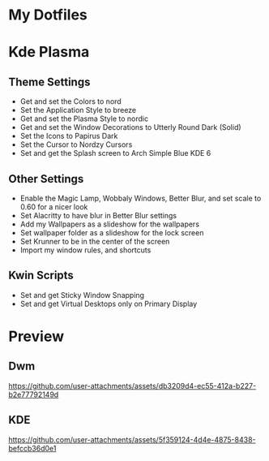 # My Dotfiles

# Kde Plasma

## Theme Settings

- Get and set the Colors to nord
- Set the Application Style to breeze
- Get and set the Plasma Style to nordic
- Get and set the Window Decorations to Utterly Round Dark (Solid)
- Set the Icons to Papirus Dark
- Set the Cursor to Nordzy Cursors
- Set and get the Splash screen to Arch Simple Blue KDE 6

## Other Settings

- Enable the Magic Lamp, Wobbaly Windows, Better Blur, and set scale to 0.60 for a nicer look
- Set Alacritty to have blur in Better Blur settings
- Add my Wallpapers as a slideshow for the wallpapers
- Set wallpaper folder as a slideshow for the lock screen
- Set Krunner to be in the center of the screen
- Import my window rules, and shortcuts

## Kwin Scripts

- Set and get Sticky Window Snapping
- Set and get Virtual Desktops only on Primary Display

# Preview
## Dwm
https://github.com/user-attachments/assets/db3209d4-ec55-412a-b227-b2e77792149d

## KDE
https://github.com/user-attachments/assets/5f359124-4d4e-4875-8438-befccb36d0e1


